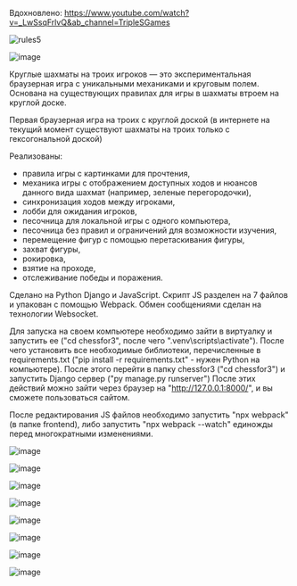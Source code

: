 Вдохновлено: https://www.youtube.com/watch?v=_LwSsqFrlvQ&ab_channel=TripleSGames

![rules5](https://github.com/user-attachments/assets/e31f16e5-da74-4861-a1a1-4f59f1f49092)

![image](https://github.com/user-attachments/assets/6194c4b1-8354-40fe-bbec-df663787dcfb)

Круглые шахматы на троих игроков — это экспериментальная браузерная игра с уникальными механиками и круговым полем. 
Основана на существующих правилах для игры в шахматы втроем на круглой доске.

Первая браузерная игра на троих с круглой доской (в интернете на текущий момент существуют шахматы на троих только с гексогональной доской)

Реализованы: 
- правила игры с картинками для прочтения,
- механика игры с отображением доступных ходов и нюансов данного вида шахмат (например, зеленые перегородочки),
- синхронизация ходов между игроками,
- лобби для ожидания игроков,
- песочница для локальной игры с одного компьютера,
- песочница без правил и ограничений для возможности изучения,
- перемещение фигур с помощью перетаскивания фигуры,
- захват фигуры,
- рокировка,
- взятие на проходе,
- отслеживание победы и поражения.

Сделано на Python Django и JavaScript. Скрипт JS разделен на 7 файлов и упакован с помощью Webpack. Обмен сообщениями сделан на технологии Websocket.

Для запуска на своем компьютере необходимо зайти в виртуалку и запустить ее ("cd chessfor3", после чего ".venv\scripts\activate"). 
После чего установить все необходимые библиотеки, перечисленные в requirements.txt ("pip install -r requirements.txt" - нужен Python на компьютере).
После этого перейти в папку chessfor3 ("cd chessfor3") и запустить Django сервер ("py manage.py runserver")
После этих действий можно зайти через браузер на "http://127.0.0.1:8000/", и вы сможете пользоваться сайтом.

После редактирования JS файлов необходимо запустить "npx webpack" (в папке frontend), либо запустить "npx webpack --watch" единожды перед многократными изменениями.

![image](https://github.com/user-attachments/assets/dcc9839a-2a98-453e-8508-5b2a7576f484)

![image](https://github.com/user-attachments/assets/a03ddea3-d7f9-4ac9-b42f-6f68f251715a)

![image](https://github.com/user-attachments/assets/bbd86af8-78a1-4069-9cc9-c4ffdf4e6fed)

![image](https://github.com/user-attachments/assets/01fb474c-fe4e-4841-add3-a7d5e087ffc4)

![image](https://github.com/user-attachments/assets/59c71135-9ad2-4034-9ec7-f5bad14a7342)

![image](https://github.com/user-attachments/assets/c848dd8f-c325-48a0-b5b2-3eca76b8a76c)

![image](https://github.com/user-attachments/assets/e37e0de0-6119-4038-bf8a-bfca92699176)

![image](https://github.com/user-attachments/assets/abf93dd4-7854-4e27-9868-a287e14fe4f9)
